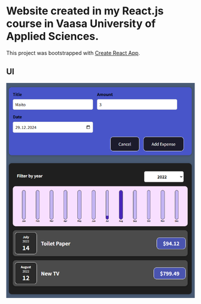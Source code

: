 # Website created in my React.js course in Vaasa University of Applied Sciences.
This project was bootstrapped with [Create React App](https://github.com/facebook/create-react-app).

## UI
![UI](UI.png)
